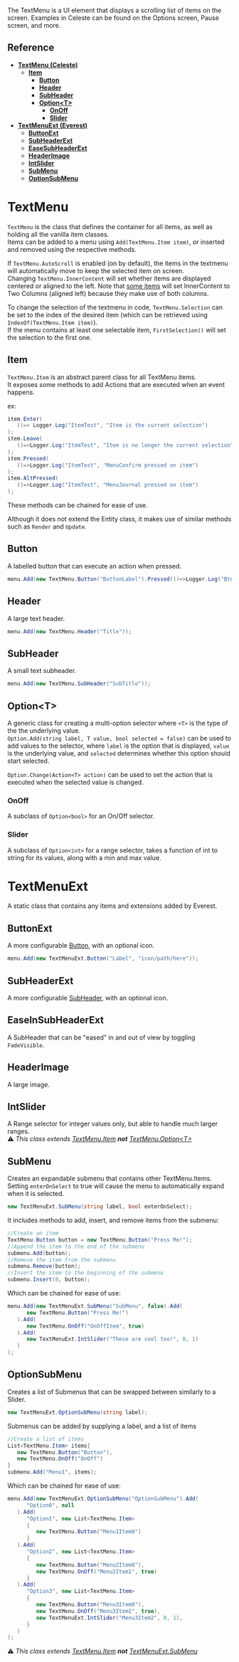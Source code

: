 The TextMenu is a UI element that displays a scrolling list of items on the screen.
Examples in Celeste can be found on the Options screen, Pause screen, and more.

## Reference
- [**TextMenu (Celeste)**](#textmenu)
   - [**Item**](#item)
      - [**Button**](#button)
      - [**Header**](#header)
      - [**SubHeader**](#subheader)
      - [**Option\<T\>**](#optiont)
         - [**OnOff**](#onoff)
         - [**Slider**](#slider)
- [**TextMenuExt (Everest)**](#textmenuext)
   - [**ButtonExt**](#buttonext)
   - [**SubHeaderExt**](#subheaderext)
   - [**EaseSubHeaderExt**](#easesubheaderext)
   - [**HeaderImage**](#headerimage)
   - [**IntSlider**](#intslider)
   - [**SubMenu**](#submenu)
   - [**OptionSubMenu**](#optionsubmenu)

# TextMenu
`TextMenu` is the class that defines the container for all items, as well as holding all the vanilla item classes.  
Items can be added to a menu using `Add(TextMenu.Item item)`, or inserted and removed using the respective methods.  

If `TextMenu.AutoScroll` is enabled (on by default), the items in the textmenu will automatically move to keep the selected item on screen.  
Changing `TextMenu.InnerContent` will set whether items are displayed centered or aligned to the left.
Note that [some items](#optiont) will set InnerContent to Two Columns (aligned left) because they make use of both columns.

To change the selection of the textmenu in code, `TextMenu.Selection` can be set
to the index of the desired item (which can be retrieved using `IndexOf(TextMenu.Item item)`).  
If the menu contains at least one selectable item, `FirstSelection()` will set the selection to the first one.

## Item
`TextMenu.Item` is an abstract parent class for all TextMenu items.  
It exposes some methods to add Actions that are executed when an event happens.

ex:
```csharp
item.Enter(
   ()=> Logger.Log("ItemTest", "Item is the current selection")
);
item.Leave(
   ()=>Logger.Log("ItemTest", "Item is no longer the current selection")
);
item.Pressed(
   ()=>Logger.Log("ItemTest", "MenuConfirm pressed on item")
);
item.AltPressed(
   ()=>Logger.Log("ItemTest", "MenuJournal pressed on item")
);
```
These methods can be chained for ease of use.  

Although it does not extend the Entity class, it makes use of similar methods such as `Render` and `Update`.

## Button
A labelled button that can execute an action when pressed.
```csharp
menu.Add(new TextMenu.Button("ButtonLabel").Pressed(()=>Logger.Log("BtnText", "Button was pressed")));
```

## Header
A large text header.
```csharp
menu.Add(new TextMenu.Header("Title"));
```
## SubHeader
A small text subheader.
```csharp
menu.Add(new TextMenu.SubHeader("SubTitle"));
```

## Option\<T\>
A generic class for creating a multi-option selector where `<T>` is the type of the the underlying value.  
`Option.Add(string label, T value, bool selected = false)` can be used to add values to the selector, 
where `label` is the option that is displayed, `value` is the underlying value, and `selected` determines whether this option should start selected.

`Option.Change(Action<T> action)` can be used to set the action that is executed when the selected value is changed.

### OnOff
A subclass of `Option<bool>` for an On/Off selector.
### Slider
A subclass of `Option<int>` for a range selector, takes a function of int to string for its values, along with a min and max value. 


# TextMenuExt
A static class that contains any items and extensions added by Everest.

## ButtonExt
A more configurable [Button](#button), with an optional icon.
```csharp
menu.Add(new TextMenuExt.Button("Label", "icon/path/here"));
```

## SubHeaderExt
A more configurable [SubHeader](#subheader), with an optional icon.
## EaseInSubHeaderExt
A SubHeader that can be "eased" in and out of view by toggling `FadeVisible`.

## HeaderImage
A large image.

## IntSlider
A Range selector for integer values only, but able to handle much larger ranges.  
⚠️ _This class extends [TextMenu.Item](#item) **not** [TextMenu.Option\<T\>](#optiont)_

## SubMenu
Creates an expandable submenu that contains other TextMenu.Items.  
Setting `enterOnSelect` to true will cause the menu to automatically expand when it is selected.
```csharp
new TextMenuExt.SubMenu(string label, bool enterOnSelect);
```

It includes methods to add, insert, and remove items from the submenu:
```csharp
//Create an item
TextMenu.Button button = new TextMenu.Button("Press Me!");
//Append the item to the end of the submenu
submenu.Add(button);
//Remove the item from the submenu
submenu.Remove(button);
//Insert the item to the beginning of the submenu
submenu.Insert(0, button);
```

Which can be chained for ease of use:
```csharp
menu.Add(new TextMenuExt.SubMenu("SubMenu", false).Add(
      new TextMenu.Button("Press Me!")
   ).Add(
      new TextMenu.OnOff("OnOffItem", true)
   ).Add(
      new TextMenuExt.IntSlider("These are cool too!", 0, 1)
   )
);
```


## OptionSubMenu
Creates a list of Submenus that can be swapped between similarly to a Slider.
```csharp
new TextMenuExt.OptionSubMenu(string label);
```

Submenus can be added by supplying a label, and a list of items
```csharp
//Create a list of items
List<TextMenu.Item> items{
   new TextMenu.Button("Button"),
   new TextMenu.OnOff("OnOff")
}
submenu.Add("Menu1", items);
```

Which can be chained for ease of use:
```csharp
menu.Add(new TextMenuExt.OptionSubMenu("OptionSubMenu").Add(
      "Option0", null
   ).Add(
      "Option1", new List<TextMenu.Item>
      {
         new TextMenu.Button("Menu1Item0")
      }
   ).Add(
      "Option2", new List<TextMenu.Item>
      {
         new TextMenu.Button("Menu2Item0"),
         new TextMenu.OnOff("Menu2Item1", true)
      }
   ).Add(
      "Option3", new List<TextMenu.Item>
      {
         new TextMenu.Button("Menu3Item0"),
         new TextMenu.OnOff("Menu3Item1", true),
         new TextMenuExt.IntSlider("Menu3Item2", 0, 1),
      }
   )
);
```

⚠️ _This class extends [TextMenu.Item](#item) **not** [TextMenuExt.SubMenu](#submenu)_
